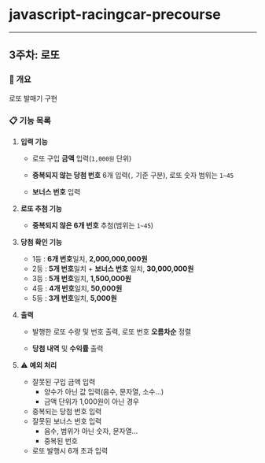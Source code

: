 # javascript-racingcar-precourse

---

## 3주차: 로또

### 📌 개요

로또 발매기 구현

### 📋 기능 목록

1. **입력 기능**

   - 로또 구입 **금액** 입력(`1,000원` 단위)

   - **중복되지 않는 당첨 번호** 6개 입력(`,` 기준 구분), 로또 숫자 범위는 `1~45`

   - **보너스 번호** 입력

2. **로또 추첨 기능**

   - **중복되지 않은 6개 번호** 추첨(범위는 `1~45`)

3. **당첨 확인 기능**

   - 1등 : **6개 번호**일치, **2,000,000,000원**
   - 2등 : **5개 번호**일치 + **보너스 번호** 일치, **30,000,000원**
   - 3등 : **5개 번호**일치, **1,500,000원**
   - 4등 : **4개 번호**일치, **50,000원**
   - 5등 : **3개 번호**일치, **5,000원**

4. **출력**

   - 발행한 로또 수량 및 번호 출력, 로또 번호 **오름차순** 정렬

   - **당첨 내역** 및 **수익률** 출력

5. ⚠️ **예외 처리**
   - 잘못된 구입 금액 입력
     - 양수가 아닌 값 입력(음수, 문자열, 소수...)
     - 금액 단위가 1,000원이 아닌 경우
   - 중복되는 당첨 번호 입력
   - 잘못된 보너스 번호 입력
     - 음수, 범위가 아닌 숫자, 문자열...
     - 중복된 번호
   - 로또 발행시 6개 초과 입력
